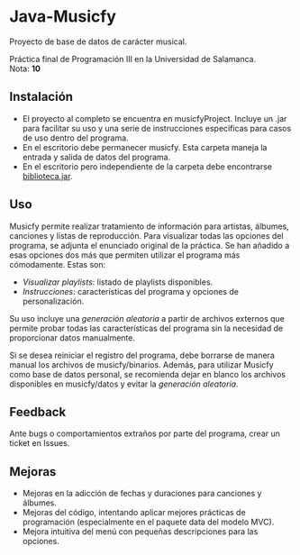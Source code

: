 # Java-Musicfy
Proyecto de base de datos de carácter musical. 

Práctica final de Programación III en la Universidad de Salamanca.  
Nota: **10**


## Instalación
* El proyecto al completo se encuentra en musicfyProject. Incluye un .jar para facilitar su uso y una serie de instrucciones
específicas para casos de uso dentro del programa.
* En el escritorio debe permanecer musicfy. Esta carpeta maneja la entrada y salida de datos del programa.
* En el escritorio pero independiente de la carpeta debe encontrarse 
[biblioteca.jar](http://maxus.fis.usal.es/HOTHOUSE/p3/index.html).

## Uso
Musicfy permite realizar tratamiento de información para artistas, álbumes, canciones y listas de reproducción. Para visualizar
todas las opciones del programa, se adjunta el enunciado original de la práctica. Se han añadido a esas opciones dos más que
permiten utilizar el programa más cómodamente. Estas son:
* _Visualizar playlists_: listado de playlists disponibles.
* _Instrucciones_: características del programa y opciones de personalización.

Su uso incluye una _generación aleatoria_ a partir de archivos externos que permite probar todas las características del programa
sin la necesidad de proporcionar datos manualmente.

Si se desea reiniciar el registro del programa, debe borrarse de manera manual los archivos de musicfy/binarios. Además, para 
utilizar Musicfy como base de datos personal, se recomienda dejar en blanco los archivos disponibles en musicfy/datos y
evitar la _generación aleatoria_.


## Feedback
Ante bugs o comportamientos extraños por parte del programa, crear un ticket en Issues.


## Mejoras
* Mejoras en la adicción de fechas y duraciones para canciones y álbumes.
* Mejoras del código, intentando aplicar mejores prácticas de programación (especialmente en el paquete data del modelo MVC).
* Mejora intuitiva del menú con pequeñas descripciones para las opciones.
